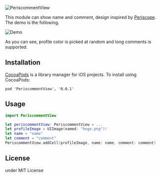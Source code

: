 ![PeriscommentView](https://dl.dropboxusercontent.com/u/32240968/periscommentView.png)

This module can show name and comment, design inspired by [Periscope](http://periscope.tv).
The demo is the following.

![Demo](https://dl.dropboxusercontent.com/u/32240968/periscommentViewDemoLow.gif)

As you can see, profile color is picked at random and long comments is supported.

## Installation
[CocoaPods](http://cocoapods.org) is a library manager for iOS projects. To install using CocoaPods:
```
pod 'PeriscommentView', '0.0.1'
```

## Usage
``` swift
import PeriscommentView

let periscommentView: PeriscommentView = ...
let profileImage = UIImage(named: "hoge.png")!
let name = "name"
let comment = "comment"
PeriscommentView.addCell(profileImage, name: name, comment: comment)
```

## License
under MIT License
